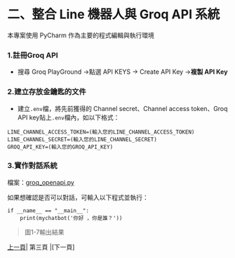 # 二、整合 Line 機器人與 Groq API 系統
本專案使用 PyCharm 作為主要的程式編輯與執行環境

### 1.註冊Groq API
* 搜尋 Groq PlayGround ->點選 API KEYS -> Create API Key ->**複製 API Key**

### 2.建立存放金鑰匙的文件
* 建立`.env`檔，將先前獲得的 Channel secret、Channel access token、Groq API key貼上`.env`檔內，如以下格式：

```
LINE_CHANNEL_ACCESS_TOKEN=(輸入您的LINE_CHANNEL_ACCESS_TOKEN)
LINE_CHANNEL_SECRET=(輸入您的LINE_CHANNEL_SECRET)
GROQ_API_KEY=(輸入您的GROQ_API_KEY)
```

### 3.實作對話系統
檔案：[groq_openapi.py](Code/groq_openapi.py)


如果想確認是否可以對話，可輸入以下程式並執行：
```
if __name__ == "__main__":
    print(mychatbot('你好 ，你是誰？'))
```

>圖1-7輸出結果
>
[上一頁](STEP_1.md)| 第三頁 |[下一頁]
